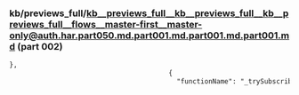 ### kb/previews_full/kb__previews_full__kb__previews_full__kb__previews_full__flows__master-first__master-only@auth.har.part050.md.part001.md.part001.md.part001.md (part 002)

```md
},
                                        {
                                          "functionName": "_trySubscribe",
                                
```

```
